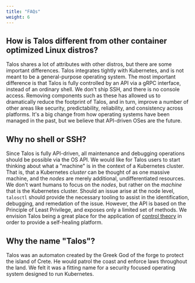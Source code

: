 ```yaml
---
title: "FAQs"
weight: 6
---
```


<!-- markdownlint-disable MD026 -->

## How is Talos different from other container optimized Linux distros?

Talos shares a lot of attributes with other distros, but there are some important differences.
Talos integrates tightly with Kubernetes, and is not meant to be a general-purpose operating system.
The most important difference is that Talos is fully controlled by an API via a gRPC interface, instead of an ordinary shell.
We don't ship SSH, and there is no console access.
Removing components such as these has allowed us to dramatically reduce the footprint of Talos, and in turn, improve a number of other areas like security, predictability, reliability, and consistency across platforms.
It's a big change from how operating systems have been managed in the past, but we believe that API-driven OSes are the future.

## Why no shell or SSH?

Since Talos is fully API-driven, all maintenance and debugging operations should be possible via the OS API. We would like for Talos users to start thinking about what a "machine" is in the context of a Kubernetes cluster.
That is, that a Kubernetes _cluster_ can be thought of as one massive machine, and the _nodes_ are merely additional, undifferentiated resources.
We don't want humans to focus on the _nodes_, but rather on the _machine_ that is the Kubernetes cluster.
Should an issue arise at the node level, `talosctl` should provide the necessary tooling to assist in the identification, debugging, and remedation of the issue. However, the API is based on the Principle of Least Privilege, and exposes only a limited set of methods.
We envision Talos being a great place for the application of [control theory](https://en.wikipedia.org/wiki/Control_theory) in order to provide a self-healing platform.

## Why the name "Talos"?

Talos was an automaton created by the Greek God of the forge to protect the island of Crete.
He would patrol the coast and enforce laws throughout the land. We felt it was a fitting name for a security focused operating system designed to run Kubernetes.
